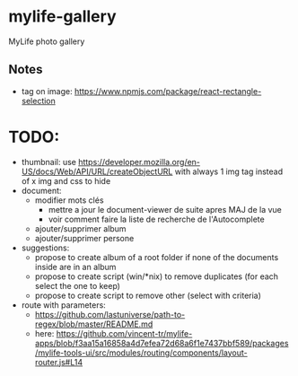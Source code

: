 # mylife-gallery
MyLife photo gallery

## Notes
 - tag on image: https://www.npmjs.com/package/react-rectangle-selection

# TODO:
 - thumbnail: use https://developer.mozilla.org/en-US/docs/Web/API/URL/createObjectURL with always 1 img tag instead of x img and css to hide
 - document:
   - modifier mots clés
     - mettre a jour le document-viewer de suite apres MAJ de la vue
     - voir comment faire la liste de recherche de l'Autocomplete
   - ajouter/supprimer album
   - ajouter/supprimer persone
 - suggestions:
   - propose to create album of a root folder if none of the documents inside are in an album
   - propose to create script (win/\*nix) to remove duplicates (for each select the one to keep)
   - propose to create script to remove other (select with criteria)
 - route with parameters:
   - https://github.com/lastuniverse/path-to-regex/blob/master/README.md
   - here: https://github.com/vincent-tr/mylife-apps/blob/f3aa15a16858a4d7efea72d68a6f1e7437bbf589/packages/mylife-tools-ui/src/modules/routing/components/layout-router.js#L14
